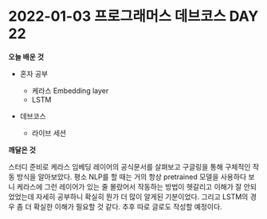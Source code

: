# 2022-01-03 프로그래머스 데브코스 DAY 22

__오늘 배운 것__

- 혼자 공부
  - 케라스 Embedding layer
  - LSTM

- 데브코스
  - 라이브 세션


__깨달은 것__

스터디 준비로 케라스 임베딩 레이어의 공식문서를 살펴보고 구글링을 통해 구체적인 작동 방식을 알아보았다. 평소 NLP를 할 때는 거의 항상 pretrained 모델을 사용하다 보니 케라스에 그런 레이어가 있는 줄 몰랐어서 작동하는 방법이 헷갈리고 이해가 잘 안되었었는데 자세히 공부하니 확실히 뭔가 더 많이 알게된 기분이었다. 그리고 LSTM의 경우 좀 더 확실한 이해가 필요할 것 같다. 추후 따로 글로도 작성할 예정이다.
